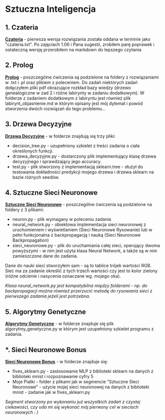 # Sztuczna Inteligencja

## 1. Czateria

**[Czateria](czateria_updated.md "Czateria")** - pierwsza wersja rozwiązania została oddana w terminie jako "czateria.txt". Po zajęciach 1.06 i Pana sugestii, zrobiłem parę poprawek i ostateczną wersję przerobiłem na markdown do lepszego czytania

## 2. Prolog

**[Prolog](Prolog "Prolog")** - poszczególne ćwiczenia są podzielone na foldery z rozwiązaniami w .txt i .pl oraz plikiem z poleceniem.
Do zadań niektórych zadań dołączyłem pliki pdf obrazujące rozkład bazy wiedzy (drzewo genealogiczne w zad 2 i różne labirynty w zadaniu dodatkowym). W folderze z zadaniem dodatkowym z labiryntu jest również plik labirynt_objasnienie.md w którym opisany jest mój dylemat i powód stworzenia dwóch rozwiązań do tego problemu...

## 3. Drzewa Decyzyjne

**[Drzewa Decyzyjne](Drzewa%20Decyzyjne "Drzewa Decyzyjne")** - w folderze znajdują się trzy pliki:
  - decision_tree.py - uzupełniony szkielet z treści zadania o ciała określonych funkcji.
  - drzewa_decyzyjne.py - dostarczony plik implementujący klasę drzewa decyzyjnego i sprawdzający jego accuracy.
  - test&#46;py - plik stworzony z implementacją sklearn.tree - służył do testowania dokładności predykcji mojego drzewa i drzewa sklearn na bazie różnych seedów.

## 4. Sztuczne Sieci Neuronowe

**[Sztuczne Sieci Neuronowe](Sieci%20Neuronowe "Sieci Neuronowe")** - poszczególne ćwiczenia są podzielone na foldery z 3 plikami:
  - neuron&#46;py - plik wymagany w poleceniu zadania
  - neural_network.py - obiektowa implementacja sieci neuronowej z uruchomieniem i wyświetlaniem (Sieci Neuronowe Rysowanie) lub w pełni funkcjonalna z backpropagacją i nauką (Sieci Neuronowe Backpropagation)
  - sieci_neuronowe.py - plik do uruchamiania całej sieci, operujący dwoma powyższymi - w nim jest użyta klasa Neural Network, a także są w nim zamieszczone dane do zadania.

Dane do nauki sieci stworzyłem sam - są to tablice trójek wartości RGB. Sieć ma za zadanie określić z tych trzech wartości czy jest to kolor zielony (różne odcienie i nasycenia oznaczane wg. mojego oka).

*Klasa neural_network.py jest kompatybilna między folderami - np. do backpropagacji można również przerzucić metodę do rysowania sieci z pierwszego zadania jeżeli jest potrzebna.*

## 5. Algorytmy Genetyczne
**[Algorytmy Genetyczne](Algorytmy%20Genetyczne "Algorytmy Genetyczne")** - w folderze znajduje się plik algorytmy_genetyczne.py w którym jest uzupełniony szkielet programu z zadania.

## \*. Sieci Neuronowe Bonus
**[Sieci Neuronowe Bonus](Sieci%20Neuronowe%20Bonus "Sieci Neuronowe Bonus")** - w folderze znajduje się:
  - fives_sklearn.py - zastosowanie MLP z biblioteki sklearn na danych z biblioteki mnist i rozpoznawanie cyfry 5
  - Moje Piatki - folder z plikami jak w segmencie "Sztuczne Sieci Neuronowe" - użycie mojej sieci neuronowej na danych z biblioteki mnist - zadanie jak w fives_sklearn.py

*Segment stworzony po wykonaniu już wszystkich zadań z czystej ciekawości, czy uda mi się wykonać mój pierwony cel w sieciach neuronowych : )*